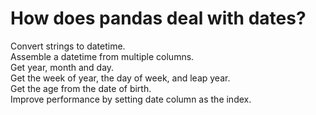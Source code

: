 # How does pandas deal with dates? 
Convert strings to datetime.<br/>
Assemble a datetime from multiple columns.<br/>
Get year, month and day.<br/>
Get the week of year, the day of week, and leap year.<br/>
Get the age from the date of birth.<br/>
Improve performance by setting date column as the index.
